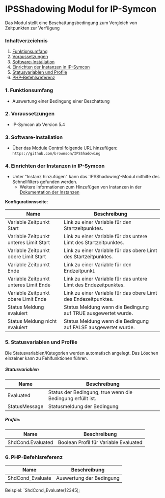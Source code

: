 # IPSShadowing Modul for IP-Symcon

Das Modul stellt eine Beschattungsbedingung zum Vergleich von Zeitpunkten zur Verfügung
### Inhaltverzeichnis

1. [Funktionsumfang](#1-funktionsumfang)
2. [Voraussetzungen](#2-voraussetzungen)
3. [Software-Installation](#3-software-installation)
4. [Einrichten der Instanzen in IP-Symcon](#4-einrichten-der-instanzen-in-ip-symcon)
5. [Statusvariablen und Profile](#5-statusvariablen-und-profile)
6. [PHP-Befehlsreferenz](#6-php-befehlsreferenz)

### 1. Funktionsumfang

* Auswertung einer Bedingung einer Beschattung

### 2. Voraussetzungen

- IP-Symcon ab Version 5.4

### 3. Software-Installation

* Über das Module Control folgende URL hinzufügen:
`https://github.com/brownson/IPSShadowing`

### 4. Einrichten der Instanzen in IP-Symcon

- Unter "Instanz hinzufügen" kann das 'IPSShadowing'-Modul mithilfe des Schnellfilters gefunden werden.
    - Weitere Informationen zum Hinzufügen von Instanzen in der [Dokumentation der Instanzen](https://www.symcon.de/service/dokumentation/konzepte/instanzen/#Instanz_hinzufügen)

__Konfigurationsseite__:

Name                                    | Beschreibung
--------------------------------------- | ---------------------------------
Variable Zeitpunkt Start                | Link zu einer Variable für den Startzeitpunktes.
Variable Zeitpunkt unteres Limit Start  | Link zu einer Variable für das untere Limt des Startzeitpunktes.
Variable Zeitpunkt obere Limit Start    | Link zu einer Variable für das obere Limt des Startzeitpunktes.
Variable Zeitpunkt Ende                 | Link zu einer Variable für den Endzeitpunkt.
Variable Zeitpunkt unteres Limit Ende   | Link zu einer Variable für das untere Limt des Endezeitpunktes.
Variable Zeitpunkt obere Limit Ende     | Link zu einer Variable für das obere Limt des Endezeitpunktes.
Status Meldung evaluiert                | Status Meldung wenn die Bedingung auf TRUE ausgewertet wurde.
Status Meldung nicht evaluiert          | Status Meldung wenn die Bedingung auf FALSE ausgewertet wurde.


### 5. Statusvariablen und Profile

Die Statusvariablen/Kategorien werden automatisch angelegt. Das Löschen einzelner kann zu Fehlfunktionen führen.

##### Statusvariablen

Name                          | Beschreibung
----------------------------- | ---------------------------------
Evaluated                     | Status der Bedingung, true wenn die Bedingung erfüllt ist.
StatusMessage                 | Statusmeldung der Bedingung


##### Profile:

Name                          | Beschreibung
----------------------------- | ---------------------------------
ShdCond.Evaluated             | Boolean Profil für Variable Evaluated

### 6. PHP-Befehlsreferenz

Name                          | Beschreibung
----------------------------- | ---------------------------------
ShdCond_Evaluate              | Auswertung der Bedingung

Beispiel:
`ShdCond_Evaluate(12345);

